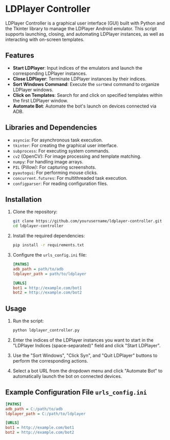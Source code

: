 # LDPlayer Controller

LDPlayer Controller is a graphical user interface (GUI) built with Python and the Tkinter library to manage the LDPlayer Android emulator. This script supports launching, closing, and automating LDPlayer instances, as well as interacting with on-screen templates.

## Features

- **Start LDPlayer**: Input indices of the emulators and launch the corresponding LDPlayer instances.
- **Close LDPlayer**: Terminate LDPlayer instances by their indices.
- **Sort Windows Command**: Execute the `sortWnd` command to organize LDPlayer windows.
- **Click on Templates**: Search for and click on specified templates within the first LDPlayer window.
- **Automate Bot**: Automate the bot's launch on devices connected via ADB.

## Libraries and Dependencies

- `asyncio`: For asynchronous task execution.
- `tkinter`: For creating the graphical user interface.
- `subprocess`: For executing system commands.
- `cv2` (OpenCV): For image processing and template matching.
- `numpy`: For handling image arrays.
- `PIL` (Pillow): For capturing screenshots.
- `pyautogui`: For performing mouse clicks.
- `concurrent.futures`: For multithreaded task execution.
- `configparser`: For reading configuration files.

## Installation

1. Clone the repository:
    ```sh
    git clone https://github.com/yourusername/ldplayer-controller.git
    cd ldplayer-controller
    ```

2. Install the required dependencies:
    ```sh
    pip install -r requirements.txt
    ```

3. Configure the `urls_config.ini` file:
    ```ini
    [PATHS]
    adb_path = path/to/adb
    ldplayer_path = path/to/ldplayer

    [URLS]
    bot1 = http://example.com/bot1
    bot2 = http://example.com/bot2
    ```

## Usage

1. Run the script:
    ```sh
    python ldplayer_controller.py
    ```

2. Enter the indices of the LDPlayer instances you want to start in the "LDPlayer Indices (space-separated)" field and click "Start LDPlayer".

3. Use the "Sort Windows", "Click Syn", and "Quit LDPlayer" buttons to perform the corresponding actions.

4. Select a bot URL from the dropdown menu and click "Automate Bot" to automatically launch the bot on connected devices.

## Example Configuration File `urls_config.ini`

```ini
[PATHS]
adb_path = C:/path/to/adb
ldplayer_path = C:/path/to/ldplayer

[URLS]
bot1 = http://example.com/bot1
bot2 = http://example.com/bot2
